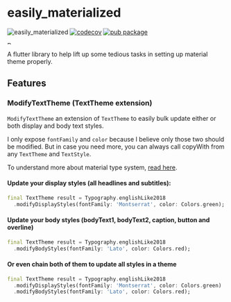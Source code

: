 # easily_materialized

![easily_materialized](https://github.com/moseskarunia/easily-materialized/workflows/easily_materialized/badge.svg) [![codecov](https://codecov.io/gh/moseskarunia/easily-materialized/branch/master/graph/badge.svg?token=9WT1SZPDB4)](https://codecov.io/gh/moseskarunia/easily-materialized) [![pub package](https://img.shields.io/pub/v/easily_materialized.svg)](https://pub.dev/packages/easily_materialized)

<a href="https://www.buymeacoffee.com/moseskarunia" target="_blank"><img src="https://cdn.buymeacoffee.com/buttons/v2/default-yellow.png" alt="Buy Me A Coffee" height="50" style="height: 6px !important;width: 22px !important;" ></a>

A flutter library to help lift up some tedious tasks in setting up material theme properly.

## Features

### ModifyTextTheme (TextTheme extension)
`ModifyTextTheme` an extension of `TextTheme` to easily bulk update either or both display and body text styles.

I only expose `fontFamily` and `color` because I believe only those two should be modified. But in case you need more, you can always call copyWith from any `TextTheme` and `TextStyle`.

To understand more about material type system, [read here](https://material.io/design/typography/the-type-system.html).

#### Update your display styles (all headlines and subtitles):

```dart
final TextTheme result = Typography.englishLike2018
  .modifyDisplayStyles(fontFamily: 'Montserrat', color: Colors.green);
```

#### Update your body styles (bodyText1, bodyText2, caption, button and overline)

```dart
final TextTheme result = Typography.englishLike2018
  .modifyBodyStyles(fontFamily: 'Lato', color: Colors.red);
```

#### Or even chain both of them to update all styles in a theme

```dart
final TextTheme result = Typography.englishLike2018
  .modifyDisplayStyles(fontFamily: 'Montserrat', color: Colors.green)
  .modifyBodyStyles(fontFamily: 'Lato', color: Colors.red);
```